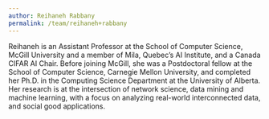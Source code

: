```yaml
---
author: Reihaneh Rabbany
permalink: /team/reihaneh+rabbany
---
```


Reihaneh is an Assistant Professor at the School of Computer Science, McGill University and a member of Mila, Quebec’s AI Institute, and a Canada CIFAR AI Chair. Before joining McGill, she was a Postdoctoral fellow at the School of Computer Science, Carnegie Mellon University, and completed her Ph.D. in the Computing Science Department at the University of Alberta. Her research is at the intersection of network science, data mining and machine learning, with a focus on analyzing real-world interconnected data, and social good applications.
